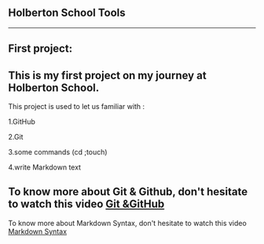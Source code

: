 ## Holberton School Tools
---

**First project:**
---
This is my first project on my journey at Holberton School.
---
This project is used to let us familiar with :

1.GitHub

2.Git

3.some commands (cd ;touch)

4.write Markdown text


To know more about Git & Github, don't hesitate to watch this video [Git &GitHub](https://www.youtube.com/watch?v=RGOj5yH7evk)
---
To know more about Markdown Syntax, don't hesitate to watch this video [Markdown Syntax](https://www.youtube.com/watch?v=2JE66WFpaII)


